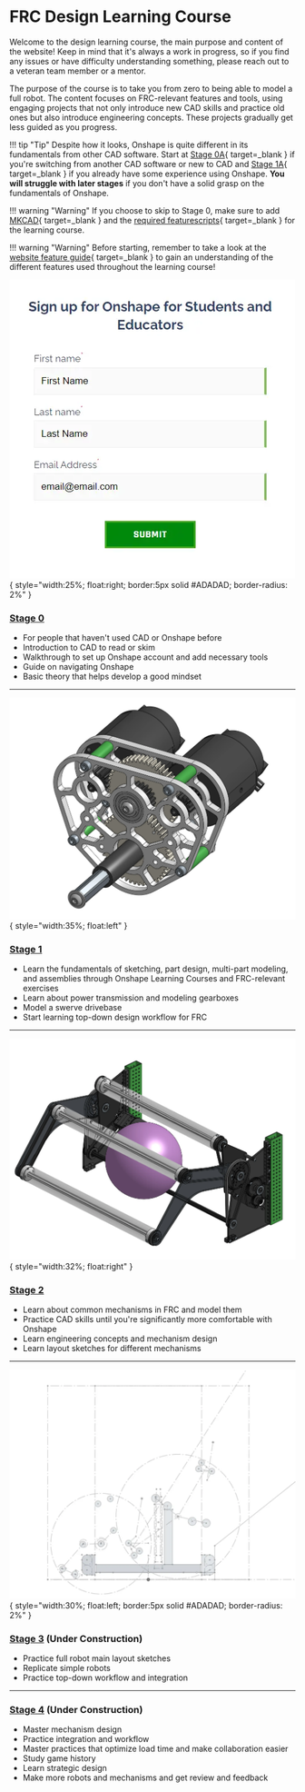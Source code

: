 # FRC Design Learning Course

Welcome to the design learning course, the main purpose and content of the website! Keep in mind that it's always a work in progress, so if you find any issues or have difficulty understanding something, please reach out to a veteran team member or a mentor.

The purpose of the course is to take you from zero to being able to model a full robot. The content focuses on FRC-relevant features and tools, using engaging projects that not only introduce new CAD skills and practice old ones but also introduce engineering concepts. These projects gradually get less guided as you progress.

!!! tip "Tip"
    Despite how it looks, Onshape is quite different in its fundamentals from other CAD software. Start at [Stage 0A](stage0/0A/what-and-why-CAD.md){ target=_blank } if you're switching from another CAD software or new to CAD and  [Stage 1A](stage1/1A/introduction.md){ target=_blank } if you already have some experience using Onshape.  **You will struggle with later stages** if you don't have a solid grasp on the fundamentals of Onshape.

!!! warning "Warning"
    If you choose to skip to Stage 0, make sure to add [MKCAD](stage0/0B/MKCad.md){ target=_blank } and the [required featurescripts](stage0/0B/featurescripts.md){ target=_blank } for the learning course.

!!! warning "Warning"
    Before starting, remember to take a look at the [website feature guide](../website-feature-guide.md){ target=_blank } to gain an understanding of the different features used throughout the learning course!

![Onshape Signup](img/signup.webp){ style="width:25%; float:right; border:5px solid #ADADAD; border-radius: 2%" }

### [Stage 0](stage0/0A/what-and-why-CAD.md)

- For people that haven't used CAD or Onshape before
- Introduction to CAD to read or skim
- Walkthrough to set up Onshape account and add necessary tools
- Guide on navigating Onshape
- Basic theory that helps develop a good mindset

---

![Exercise 2 Assembly](img/Exercise%202%20Assembly.webp){ style="width:35%; float:left" }

### [Stage 1](stage1/1A/introduction.md)

- Learn the fundamentals of sketching, part design, multi-part modeling, and assemblies through Onshape Learning Courses and FRC-relevant exercises
- Learn about power transmission and modeling gearboxes
- Model a swerve drivebase
- Start learning top-down design workflow for FRC

---

![Stage 2 Intake](img/intakeTopLevel.webp){ style="width:32%; float:right" }

### [Stage 2](stage2/2A/introduction.md)

- Learn about common mechanisms in FRC and model them
- Practice CAD skills until you're significantly more comfortable with Onshape
- Learn engineering concepts and mechanism design
- Learn layout sketches for different mechanisms

---

![Stage 3 Layout](img/1778-2024-MS.webp){ style="width:30%; float:left; border:5px solid #ADADAD; border-radius: 2%" }

### [Stage 3](stage3/3A/introduction.md) **(Under Construction)**

- Practice full robot main layout sketches
- Replicate simple robots
- Practice top-down workflow and integration

---

### [Stage 4](stage4.md) **(Under Construction)**

- Master mechanism design
- Practice integration and workflow
- Master practices that optimize load time and make collaboration easier
- Study game history
- Learn strategic design
- Make more robots and mechanisms and get review and feedback
